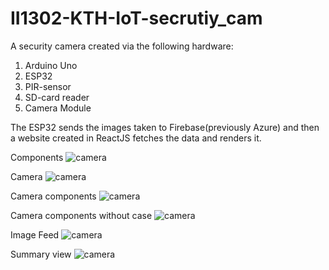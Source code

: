 # II1302-KTH-IoT-secrutiy_cam

A security camera created via the following hardware:
1. Arduino Uno
2. ESP32
3. PIR-sensor
4. SD-card reader
5. Camera Module

The ESP32 sends the images taken to Firebase(previously Azure) and then a website created in ReactJS fetches the data and renders it.

Components 
![camera](https://puu.sh/J1kZ9/2fbfa84b99.png)

Camera 
![camera](https://puu.sh/J1kUK/87e7f5981c.png)  

Camera components 
![camera](https://puu.sh/J1kWZ/f5aabe3b14.jpg)

Camera components without case
![camera](https://puu.sh/J1l2d/20cdc30447.jpg)

Image Feed
![camera](https://puu.sh/J1l0h/d15cedbad5.jpg)

Summary view
![camera](https://puu.sh/J1l0y/e5d74999fd.jpg)
